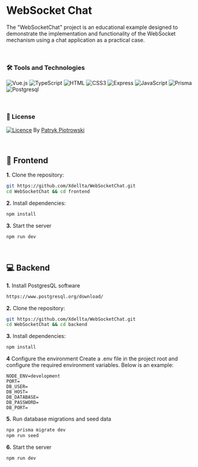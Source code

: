 # WebSocket Chat
The "WebSocketChat" project is an educational example designed to demonstrate the implementation and functionality of the WebSocket mechanism using a chat application as a practical case.

<br>

### 🛠️ Tools and Technologies
![Vue.js](https://img.shields.io/badge/Vue.js-35495E?style=for-the-badge&logo=vuedotjs&logoColor=4FC08D)
![TypeScript](https://img.shields.io/badge/typescript-%23007ACC.svg?style=for-the-badge&logo=typescript&logoColor=white)
![HTML](https://img.shields.io/badge/HTML5-E34F26?style=for-the-badge&logo=html5&logoColor=white)
![CSS3](https://img.shields.io/badge/CSS3-1572B6?style=for-the-badge&logo=css3&logoColor=white)
![Express](https://img.shields.io/badge/Express%20js-000000?style=for-the-badge&logo=express&logoColor=white)
![JavaScript](https://img.shields.io/badge/JavaScript-F7DF1E?style=for-the-badge&logo=javascript&logoColor=black)
![Prisma](https://img.shields.io/badge/Prisma-3982CE?style=for-the-badge&logo=Prisma&logoColor=white)
![Postgresql](https://img.shields.io/badge/postgresql-4169e1?style=for-the-badge&logo=postgresql&logoColor=white)

<br>

### 📜 License
[![Licence](https://img.shields.io/github/license/Ileriayo/markdown-badges?style=for-the-badge)](./LICENSE) By [Patryk Piotrowski](https://github.com/Xdellta)

<br>

## 🎨 Frontend

**1.** Clone the repository:
```sh
git https://github.com/Xdellta/WebSocketChat.git
cd WebSocketChat && cd frontend
```

**2.** Install dependencies:
```sh
npm install
```

**3.** Start the server
```sh
npm run dev
```

<br>

## 💻 Backend

**1.** Install PostgresQL software
```sh
https://www.postgresql.org/download/
```

**2.** Clone the repository:
```sh
git https://github.com/Xdellta/WebSocketChat.git
cd WebSocketChat && cd backend
```

**3.** Install dependencies:
```sh
npm install
```

**4** Configure the environment
Create a .env file in the project root and configure the required environment variables. Below is an example:
```env
NODE_ENV=development
PORT=
DB_USER=
DB_HOST=
DB_DATABASE=
DB_PASSWORD=
DB_PORT=
```

**5.** Run database migrations and seed data
```sh
npx prisma migrate dev  
npm run seed  
```

**6.** Start the server
```sh
npm run dev
```